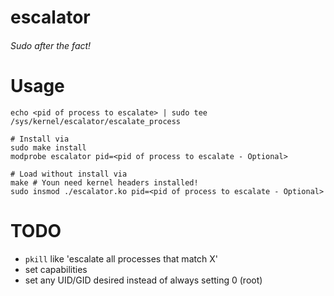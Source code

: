 # escalator
###### Sudo after the fact!

# Usage

```
echo <pid of process to escalate> | sudo tee /sys/kernel/escalator/escalate_process

# Install via
sudo make install
modprobe escalator pid=<pid of process to escalate - Optional>

# Load without install via
make # Youn need kernel headers installed!
sudo insmod ./escalator.ko pid=<pid of process to escalate - Optional>

```

# TODO

 - `pkill` like 'escalate all processes that match X'
 - set capabilities
 - set any UID/GID desired instead of always setting 0 (root)
